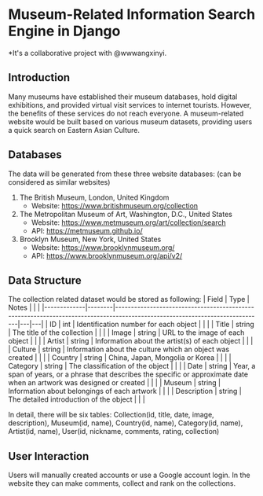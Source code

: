 # Museum-Related Information Search Engine in Django
*It's a collaborative project with @wwwangxinyi.

## Introduction
Many museums have established their museum databases, hold digital exhibitions, and provided virtual visit services to internet tourists. However, the benefits of these services do not reach everyone. A museum-related website would be built based on various museum datasets, providing users a quick search on Eastern Asian Culture. 

## Databases
The data will be generated from these three website databases: (can be considered as similar websites)
1. The British Museum, London, United Kingdom
    - Website: https://www.britishmuseum.org/collection
2. The Metropolitan Museum of Art, Washington, D.C., United States 
    - Website: https://www.metmuseum.org/art/collection/search
    - API: https://metmuseum.github.io/
3. Brooklyn Museum, New York, United States
    - Website: https://www.brooklynmuseum.org/
    - API: https://www.brooklynmuseum.org/api/v2/ 

## Data Structure
The collection related dataset would be stored as following:
| Field       | Type   | Notes                                                                                                                       |   |   |
|-------------|--------|-----------------------------------------------------------------------------------------------------------------------------|---|---|
| ID          | int    | Identification number for each object                                                                                       |   |   |
| Title       | string | The title of the collection                                                                                                 |   |   |
| Image       | string | URL to the image of each object                                                                                             |   |   |
| Artist      | string | Information about the artist(s) of each object                                                                              |   |   |
| Culture     | string | Information about the culture which an object was created                                                                   |   |   |
| Country     | string | China, Japan, Mongolia or Korea                                                                                             |   |   |
| Category    | string | The classification of the object                                                                                            |   |   |
| Date        | string | Year, a span of years, or a phrase that describes the specific or approximate date when an artwork was designed or created  |   |   |
| Museum      | string | Information about belongings of each artwork                                                                                |   |   |
| Description | string | The detailed introduction of the object                                                                                     |   |   |


In detail, there will be six tables: Collection(id, title, date, image, description), Museum(id, name), Country(id, name), Category(id, name), Artist(id, name), User(id, nickname, comments, rating, collection)

## User Interaction
Users will manually created accounts or use a Google account login. In the website they can make comments, collect and rank on the collections. 

